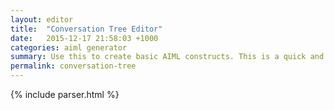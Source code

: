 ```yaml
---
layout: editor
title:  "Conversation Tree Editor"
date:   2015-12-17 21:58:03 +1000
categories: aiml generator
summary: Use this to create basic AIML constructs. This is a quick and easy way to get a conversation going.
permalink: conversation-tree
---
```


{% include parser.html %}